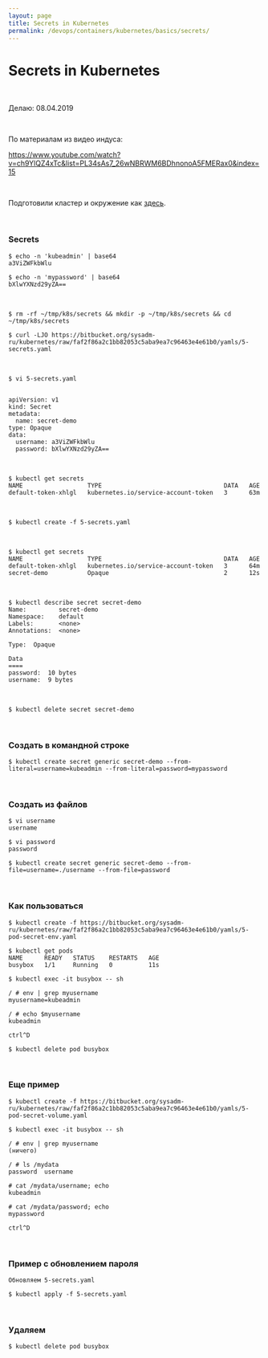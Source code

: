 ```yaml
---
layout: page
title: Secrets in Kubernetes
permalink: /devops/containers/kubernetes/basics/secrets/
---
```


# Secrets in Kubernetes

<br/>

Делаю: 08.04.2019

<br/>

По материалам из видео индуса:

https://www.youtube.com/watch?v=ch9YlQZ4xTc&list=PL34sAs7_26wNBRWM6BDhnonoA5FMERax0&index=15

<br/>

Подготовили кластер и окружение как <a href="/devops/containers/kubernetes/kubeadm/prepared-cluster/">здесь</a>.

<br/>

### Secrets

    $ echo -n 'kubeadmin' | base64
    a3ViZWFkbWlu

    $ echo -n 'mypassword' | base64
    bXlwYXNzd29yZA==

<br/>

    $ rm -rf ~/tmp/k8s/secrets && mkdir -p ~/tmp/k8s/secrets && cd ~/tmp/k8s/secrets

    $ curl -LJO https://bitbucket.org/sysadm-ru/kubernetes/raw/faf2f86a2c1bb82053c5aba9ea7c96463e4e61b0/yamls/5-secrets.yaml

<br/>

    $ vi 5-secrets.yaml

```

apiVersion: v1
kind: Secret
metadata:
  name: secret-demo
type: Opaque
data:
  username: a3ViZWFkbWlu
  password: bXlwYXNzd29yZA==

```

<br/>

    $ kubectl get secrets
    NAME                  TYPE                                  DATA   AGE
    default-token-xhlgl   kubernetes.io/service-account-token   3      63m

<br/>

    $ kubectl create -f 5-secrets.yaml

<br/>

    $ kubectl get secrets
    NAME                  TYPE                                  DATA   AGE
    default-token-xhlgl   kubernetes.io/service-account-token   3      64m
    secret-demo           Opaque                                2      12s

<br/>

    $ kubectl describe secret secret-demo
    Name:         secret-demo
    Namespace:    default
    Labels:       <none>
    Annotations:  <none>

    Type:  Opaque

    Data
    ====
    password:  10 bytes
    username:  9 bytes

<br/>

    $ kubectl delete secret secret-demo

<br/>

### Создать в командной строке

    $ kubectl create secret generic secret-demo --from-literal=username=kubeadmin --from-literal=password=mypassword

<br/>

### Создать из файлов

    $ vi username
    username

    $ vi password
    password

    $ kubectl create secret generic secret-demo --from-file=username=./username --from-file=password

<br/>

### Как пользоваться

    $ kubectl create -f https://bitbucket.org/sysadm-ru/kubernetes/raw/faf2f86a2c1bb82053c5aba9ea7c96463e4e61b0/yamls/5-pod-secret-env.yaml

    $ kubectl get pods
    NAME      READY   STATUS    RESTARTS   AGE
    busybox   1/1     Running   0          11s

    $ kubectl exec -it busybox -- sh

    / # env | grep myusername
    myusername=kubeadmin

    / # echo $myusername
    kubeadmin

    ctrl^D

    $ kubectl delete pod busybox

<br/>

### Еще пример

    $ kubectl create -f https://bitbucket.org/sysadm-ru/kubernetes/raw/faf2f86a2c1bb82053c5aba9ea7c96463e4e61b0/yamls/5-pod-secret-volume.yaml

    $ kubectl exec -it busybox -- sh

    / # env | grep myusername
    (ничего)

    / # ls /mydata
    password  username

    # cat /mydata/username; echo
    kubeadmin

    # cat /mydata/password; echo
    mypassword

    ctrl^D

<br/>

### Пример с обновлением пароля

    Обновляем 5-secrets.yaml

    $ kubectl apply -f 5-secrets.yaml

<br/>

### Удаляем

    $ kubectl delete pod busybox
